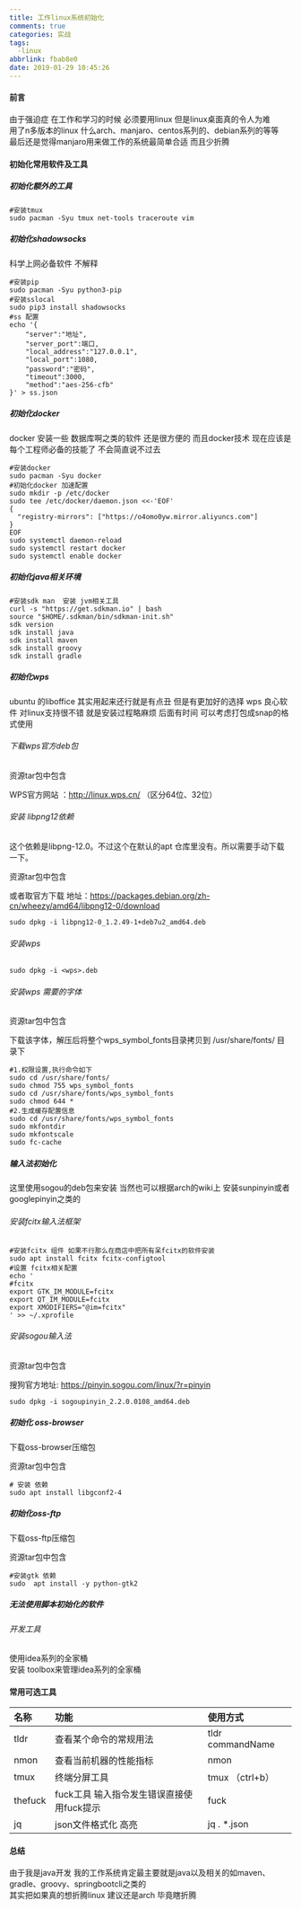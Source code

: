 ```yaml
---
title: 工作linux系统初始化
comments: true
categories: 实战
tags: 
  -linux 
abbrlink: fbab8e0
date: 2019-01-29 10:45:26
---
```

#### 前言
由于强迫症 在工作和学习的时候 必须要用linux 但是linux桌面真的令人为难     
用了n多版本的linux 什么arch、manjaro、centos系列的、debian系列的等等   
最后还是觉得manjaro用来做工作的系统最简单合适 而且少折腾    
#### 初始化常用软件及工具

##### 初始化额外的工具
```
#安装tmux
sudo pacman -Syu tmux net-tools traceroute vim 
```

##### 初始化shadowsocks
科学上网必备软件  不解释 
```
#安装pip
sudo pacman -Syu python3-pip
#安装sslocal
sudo pip3 install shadowsocks
#ss 配置
echo '{
    "server":"地址",
    "server_port":端口,
    "local_address":"127.0.0.1",
    "local_port":1080,
    "password":"密码",
    "timeout":3000,
    "method":"aes-256-cfb"
}' > ss.json
```
##### 初始化docker
docker 安装一些 数据库啊之类的软件 还是很方便的  而且docker技术 现在应该是每个工程师必备的技能了 不会简直说不过去
```
#安装docker
sudo pacman -Syu docker 
#初始化docker 加速配置
sudo mkdir -p /etc/docker
sudo tee /etc/docker/daemon.json <<-'EOF'
{
  "registry-mirrors": ["https://o4omo0yw.mirror.aliyuncs.com"]
}
EOF
sudo systemctl daemon-reload
sudo systemctl restart docker
sudo systemctl enable docker
```
##### 初始化java相关环境
```
#安装sdk man  安装 jvm相关工具 
curl -s "https://get.sdkman.io" | bash
source "$HOME/.sdkman/bin/sdkman-init.sh"
sdk version
sdk install java
sdk install maven 
sdk install groovy 
sdk install gradle 
```
##### 初始化wps
ubuntu 的liboffice 其实用起来还行就是有点丑  但是有更加好的选择 wps  良心软件 对linux支持很不错
就是安装过程略麻烦  后面有时间 可以考虑打包成snap的格式使用
###### 下载wps官方deb包    

资源tar包中包含
  
WPS官方网站 ：http://linux.wps.cn/ （区分64位、32位）   
###### 安装 libpng12依赖   
这个依赖是libpng-12.0。不过这个在默认的apt 仓库里没有。所以需要手动下载一下。   

资源tar包中包含 

或者取官方下载 地址：https://packages.debian.org/zh-cn/wheezy/amd64/libpng12-0/download  
```
sudo dpkg -i libpng12-0_1.2.49-1+deb7u2_amd64.deb
```
###### 安装wps   
```
sudo dpkg -i <wps>.deb
```
###### 安装wps 需要的字体  

资源tar包中包含  

下载该字体，解压后将整个wps_symbol_fonts目录拷贝到 /usr/share/fonts/ 目录下   
```
#1.权限设置,执行命令如下 
sudo cd /usr/share/fonts/ 
sudo chmod 755 wps_symbol_fonts 
sudo cd /usr/share/fonts/wps_symbol_fonts 
sudo chmod 644 * 
#2.生成缓存配置信息 
sudo cd /usr/share/fonts/wps_symbol_fonts 
sudo mkfontdir 
sudo mkfontscale 
sudo fc-cache
```
##### 输入法初始化
这里使用sogou的deb包来安装 当然也可以根据arch的wiki上 安装sunpinyin或者googlepinyin之类的   
###### 安装fcitx输入法框架   
```
#安装fcitx 组件 如果不行那么在商店中把所有呆fcitx的软件安装
sudo apt install fcitx fcitx-configtool 
#设置 fcitx相关配置
echo '
#fcitx
export GTK_IM_MODULE=fcitx 
export QT_IM_MODULE=fcitx 
export XMODIFIERS="@im=fcitx"
' >> ~/.xprofile
```
###### 安装sogou输入法  

资源tar包中包含

搜狗官方地址: https://pinyin.sogou.com/linux/?r=pinyin

```
sudo dpkg -i sogoupinyin_2.2.0.0108_amd64.deb
```

##### 初始化 oss-browser   
下载oss-browser压缩包

资源tar包中包含

```
# 安装 依赖 
sudo apt install libgconf2-4
```

##### 初始化oss-ftp
下载oss-ftp压缩包

资源tar包中包含

```
#安装gtk 依赖
sudo  apt install -y python-gtk2
```

#####  无法使用脚本初始化的软件  
###### 开发工具 
使用idea系列的全家桶   
安装 toolbox来管理idea系列的全家桶
   
   
#### 常用可选工具   
|名称|功能|使用方式|
|:---|:--|:------
|tldr|查看某个命令的常规用法| tldr commandName|
|nmon|查看当前机器的性能指标|    nmon|
|tmux|终端分屏工具| tmux （ctrl+b）|
|thefuck|fuck工具 输入指令发生错误直接使用fuck提示| fuck|
|jq|json文件格式化 高亮|jq .  *.json|
####  总结  
由于我是java开发 我的工作系统肯定最主要就是java以及相关的如maven、gradle、groovy、springbootcli之类的  
其实把如果真的想折腾linux 建议还是arch  毕竟瞎折腾    

